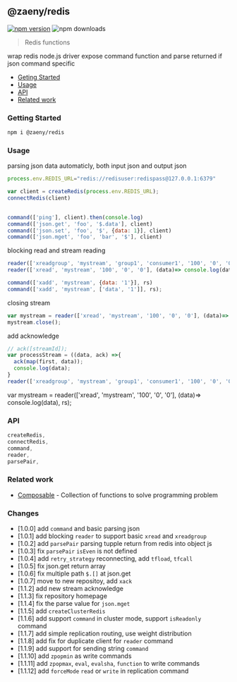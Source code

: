 ## @zaeny/redis

[![npm version](https://img.shields.io/npm/v/@zaeny/mongodb.svg)](https://www.npmjs.com/package/@zaeny/redis)
![npm downloads](https://img.shields.io/npm/dm/@zaeny/redis.svg)  

> Redis functions 

wrap redis node.js driver expose command function and parse returned if json command specific

- [Geting Started](#getting-started)
- [Usage](#usage)
- [API](#api)
- [Related work](#related-work)


### Getting Started

```sh
npm i @zaeny/redis
```

### Usage
parsing json data automaticly, both input json and output json
```js
process.env.REDIS_URL="redis://redisuser:redispass@127.0.0.1:6379"

var client = createRedis(process.env.REDIS_URL);
connectRedis(client)

  
command(['ping'], client).then(console.log)
command(['json.get', 'foo', '$.data'], client)
command(['json.set', 'foo', '$', {data: 1}], client)
command(['json.mget', 'foo', 'bar', '$'], client)
```

blocking read and stream reading

```js
reader(['xreadgroup', 'mystream', 'group1', 'consumer1', '100', '0', '0'], (data)=> console.log(data), rs);
reader(['xread', 'mystream', '100', '0', '0'], (data)=> console.log(data), rs);

command(['xadd', 'mystream', {data: '1'}], rs)
command(['xadd', 'mystream', ['data', '1']], rs);  
```

closing stream 

```js
var mystream = reader(['xread', 'mystream', '100', '0', '0'], (data)=> console.log(data), rs);
mystream.close();
```

add acknowledge
```js
// ack([streamId]);
var processStream = ((data, ack) =>{
  ack(map(first, data));
  console.log(data);
}                     
reader(['xreadgroup', 'mystream', 'group1', 'consumer1', '100', '0', '0'], processStream, rs);
```

var mystream = reader(['xread', 'mystream', '100', '0', '0'], (data)=> console.log(data), rs);
### API

```js
createRedis,
connectRedis,
command,
reader,
parsePair,
```

### Related work
- [Composable](https://github.com/azizzaeny/composable/tree/main) - Collection of functions to solve programming problem

### Changes
 - [1.0.0] add `command` and basic parsing json
 - [1.0.1] add blocking `reader` to support basic `xread` and `xreadgroup`
 - [1.0.2] add `parsePair` parsing tupple return from redis into object js
 - [1.0.3] fix `parsePair` `isEven` is not defined
 - [1.0.4] add `retry_strategy` reconnecting, add `tfload`, `tfcall`
 - [1.0.5] fix json.get return array 
 - [1.0.6] fix  multiple path `$.[]` at json.get
 - [1.0.7] move to new repositoy, add `xack`
 - [1.1.2] add new stream acknowledge 
 - [1.1.3] fix repository homepage
 - [1.1.4] fix the parse value for `json.mget`
 - [1.1.5] add `createClusterRedis` 
 - [1.1.6] add support `command` in cluster mode, support `isReadonly` command 
 - [1.1.7] add simple replication routing, use weight distribution 
 - [1.1.8] add fix for duplicate client for `reader` command 
 - [1.1.9] add support for sending string `command`
 - [1.1.10] add `zpopmin` as write commands 
 - [1.1.11] add `zpopmax`, `eval`, `evalsha`, `function` to write commands
 - [1.1.12] add `forceMode` `read` or `write` in replication command

